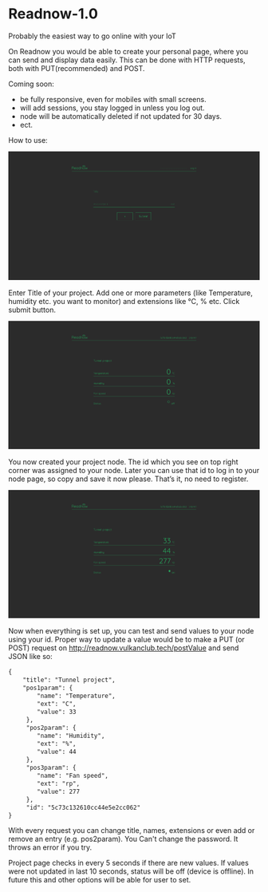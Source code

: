 # Readnow-1.0
Probably the easiest way to go online with your IoT

On Readnow you would be able to create your personal page, where you can send and display data easily. This can be done with HTTP requests, both with PUT(recommended) and POST.

Coming soon:

- be fully responsive, even for mobiles with small screens.
- will add sessions, you stay logged in unless you log out.
- node will be automatically deleted if not updated for 30 days.
- ect.

How to use:

![](screenshots/Screenshot_mainpage_Readnow.png)

Enter Title of your project. Add one or more parameters (like Temperature, humidity etc. you want to monitor) and extensions like °C, % etc. Click submit button.


![](screenshots/Screenshot_nodeview_Readnow.png)

You now created your project node. The id which you see on top right corner was assigned to your node. Later you can use that id to log in to your node page, so copy and save it now please.
That’s it, no need to register.


![](screenshots/Screenshot_node_with_value_Readnow.png)

Now when everything is set up, you can test and send values to your node using your id.
Proper way to update a value would be to make a PUT (or POST) request on http://readnow.vulkanclub.tech/postValue and send JSON like so:

```
{
    "title": "Tunnel project",
    "pos1param": {
        "name": "Temperature",
        "ext": "C",
        "value": 33
     },
     "pos2param": {
        "name": "Humidity",
        "ext": "%",
        "value": 44
     },
     "pos3param": {
        "name": "Fan speed",
        "ext": "rp",
        "value": 277
     },
     "id": "5c73c132610cc44e5e2cc062"
}
```
With every request you can change title, names, extensions or even add or remove an entry (e.g. pos2param).
You Can't change the password. It throws an error if you try.

Project page checks in every 5 seconds if there are new values.
If values were not updated in last 10 seconds, status will be off (device is offline). In future this and other options will be able for user to set.
